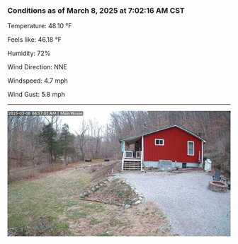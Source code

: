 ### Conditions as of March 8, 2025 at 7:02:16 AM CST 

Temperature: 48.10 &deg;F

Feels like: 46.18 &deg;F

Humidity: 72%

Wind Direction: NNE

Windspeed: 4.7 mph

Wind Gust: 5.8 mph

---

<img src="./images/latest.jpeg"/>

